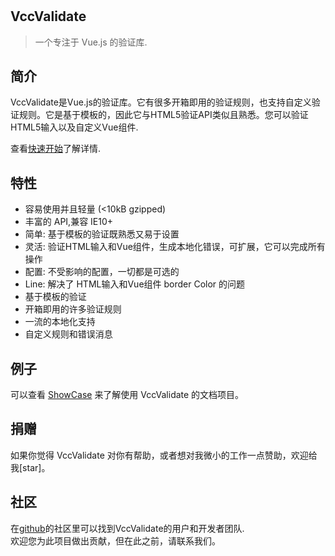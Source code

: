 #

## VccValidate

> 一个专注于 Vue.js 的验证库.

## 简介

VccValidate是Vue.js的验证库。它有很多开箱即用的验证规则，也支持自定义验证规则。它是基于模板的，因此它与HTML5验证API类似且熟悉。您可以验证HTML5输入以及自定义Vue组件.

查看[快速开始](https://dev-zl.github.io/VccValidate/#/)了解详情.

## 特性

- 容易使用并且轻量 (<10kB gzipped)
- 丰富的 API,兼容 IE10+
- 简单: 基于模板的验证既熟悉又易于设置
- 灵活: 验证HTML输入和Vue组件，生成本地化错误，可扩展，它可以完成所有操作
- 配置: 不受影响的配置，一切都是可选的
- Line: 解决了 HTML输入和Vue组件 border Color 的问题
- 基于模板的验证
- 开箱即用的许多验证规则
- 一流的本地化支持
- 自定义规则和错误消息

## 例子

可以查看 [ShowCase](https://dev-zl.github.io/VccValidate/#/) 来了解使用 VccValidate 的文档项目。

## 捐赠

如果你觉得 VccValidate 对你有帮助，或者想对我微小的工作一点赞助，欢迎给我[star]。

## 社区

在[github](https://github.com/dev-zl/VccValidate)的社区里可以找到VccValidate的用户和开发者团队.                  
欢迎您为此项目做出贡献，但在此之前，请联系我们。
